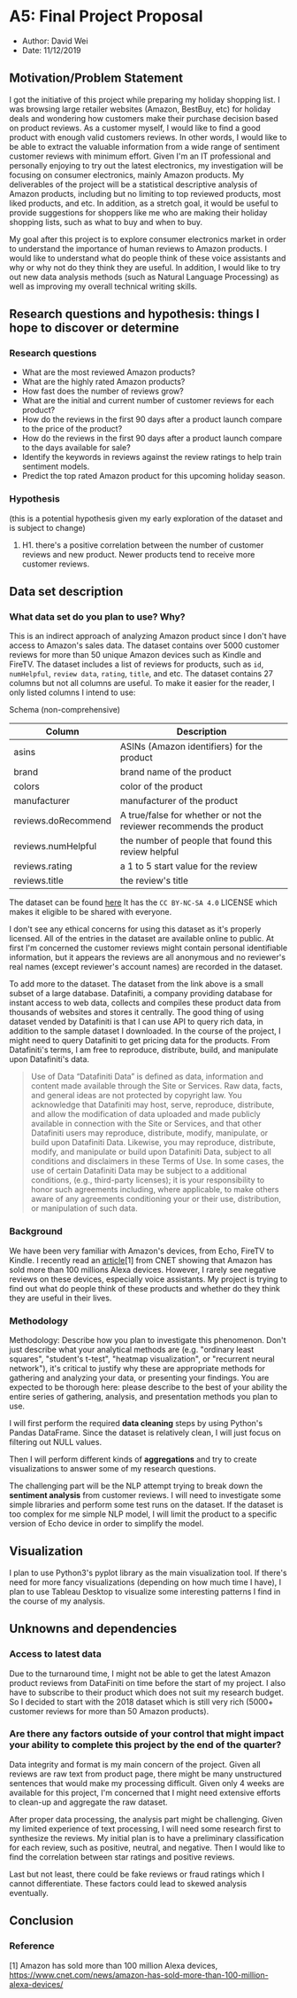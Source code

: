 # A5: Final Project Proposal
- Author: David Wei
- Date: 11/12/2019

## Motivation/Problem Statement
I got the initiative of this project while preparing my holiday shopping list. I was browsing large retailer websites (Amazon, BestBuy, etc) for holiday deals and wondering how customers make their purchase decision based on product reviews. As a customer myself, I would like to find a good product with enough valid customers reviews. In other words, I would like to be able to extract the valuable information from a wide range of sentiment customer reviews with minimum effort.
Given I'm an IT professional and personally enjoying to try out the latest electronics, my investigation will be focusing on consumer electronics, mainly Amazon products. My deliverables of the project will be a statistical descriptive analysis of Amazon products, including but no limiting to top reviewed products, most liked products, and etc. In addition, as a stretch goal, it would be useful to provide suggestions for shoppers like me who are making their holiday shopping lists, such as what to buy and when to buy.

My goal after this project is to explore consumer electronics market in order to understand the importance of human reviews to Amazon products. I would like to understand what do people think of these voice assistants and why or why not do they think they are useful. In addition, I would like to try out new data analysis methods (such as Natural Language Processing) as well as improving my overall technical writing skills.

## Research questions and hypothesis: things I hope to discover or determine
### Research questions
- What are the most reviewed Amazon products?
- What are the highly rated Amazon products?
- How fast does the number of reviews grow?
- What are the initial and current number of customer reviews for each product?
- How do the reviews in the first 90 days after a product launch compare to the price of the product?
- How do the reviews in the first 90 days after a product launch compare to the days available for sale?
- Identify the keywords in reviews against the review ratings to help train sentiment models.
- Predict the top rated Amazon product for this upcoming holiday season.

### Hypothesis
(this is a potential hypothesis given my early exploration of the dataset and is subject to change)
1. H1. there's a positive correlation between the number of customer reviews and new product. Newer products tend to receive more customer reviews.

## Data set description
### What data set do you plan to use? Why?
This is an indirect approach of analyzing Amazon product since I don't have access to Amazon's sales data.
The dataset contains over 5000 customer reviews for more than 50 unique Amazon devices such as Kindle and FireTV. The dataset includes a list of reviews for products, such as `id`, `numHelpful`, `review data`, `rating`, `title`, and etc. The dataset contains 27 columns but not all columns are useful. To make it easier for the reader, I only listed columns I intend to use:

Schema (non-comprehensive)

| Column | Description |
|---------|-----------|
|asins|ASINs (Amazon identifiers) for the product|
|brand|brand name of the product|
|colors|color of the product|
|manufacturer|manufacturer of the product|
|reviews.doRecommend|A true/false for whether or not the reviewer recommends the product|
|reviews.numHelpful|the number of people that found this review helpful|
|reviews.rating|a 1 to 5 start value for the review|
|reviews.title|the review's title|


The dataset can be found [here](https://www.kaggle.com/datafiniti/consumer-reviews-of-amazon-products)
It has the `CC BY-NC-SA 4.0` LICENSE which makes it eligible to be shared with everyone.

I don't see any ethical concerns for using this dataset as it's properly licensed. All of the entries in the dataset are available online to public. At first I'm concerned the customer reviews might contain personal identifiable information, but it appears the reviews are all anonymous and no reviewer's real names (except reviewer's account names) are recorded in the dataset.

To add more to the dataset. The dataset from the link above is a small subset of a large database. Datafiniti, a company providing database for instant access to web data, collects and compiles these product data from thousands of websites and stores it centrally. The good thing of using dataset vended by Datafiniti is that I can use API to query rich data, in addition to the sample dataset I downloaded. In the course of the project, I might need to query Datafiniti to get pricing data for
the products. From Datafiniti's terms, I am free to reproduce, distribute, build, and manipulate upon Datafiniti's data.

> Use of Data
“Datafiniti Data” is defined as data, information and content made available through the Site or Services.
Raw data, facts, and general ideas are not protected by copyright law. You acknowledge that Datafiniti may host, serve, reproduce, distribute, and allow the modification of data uploaded and made publicly available in connection with the Site or Services, and that other Datafiniti users may reproduce, distribute, modify, manipulate, or build upon Datafiniti Data. Likewise, you may reproduce, distribute, modify, and manipulate or build upon Datafiniti Data, subject to all conditions and disclaimers in these Terms of Use. In some cases, the use of certain Datafiniti Data may be subject to a additional conditions, (e.g., third-party licenses); it is your responsibility to honor such agreements including, where applicable, to make others aware of any agreements conditioning your or their use, distribution, or manipulation of such data.

### Background
We have been very familiar with Amazon's devices, from Echo, FireTV to Kindle. I recently read an [article](https://www.cnet.com/news/amazon-has-sold-more-than-100-million-alexa-devices/)[1] from CNET showing that Amazon has sold more than 100 millions Alexa devices. However, I rarely see negative reviews on these devices, especially voice assistants. My project is trying to find out what do people think of these products and whether do they think they are useful in their lives.

### Methodology
Methodology: Describe how you plan to investigate this phenomenon. Don't just describe what your analytical methods are (e.g. "ordinary least squares", "student's t-test", "heatmap visualization", or "recurrent neural network"), it's critical to justify why these are appropriate methods for gathering and analyzing your data, or presenting your findings. You are expected to be thorough here: please describe to the best of your ability the entire series of gathering, analysis, and presentation methods you plan to use.

I will first perform the required **data cleaning** steps by using Python's Pandas DataFrame. Since the dataset is relatively clean, I will just focus on filtering out NULL values.

Then I will perform different kinds of **aggregations** and try to create visualizations to answer some of my research questions.

The challenging part will be the NLP attempt trying to break down the **sentiment analysis** from customer reviews. I will need to investigate some simple libraries and perform some test runs on the dataset. If the dataset is too complex for me simple NLP model, I will limit the product to a specific version of Echo device in order to simplify the model.

## Visualization
I plan to use Python3's pyplot library as the main visualization tool. If there's need for more fancy visualizations (depending on how much time I have), I plan to use Tableau Desktop to visualize some interesting patterns I find in the course of my analysis.

## Unknowns and dependencies
### Access to latest data
Due to the turnaround time, I might not be able to get the latest Amazon product reviews from DataFiniti on time before the start of my project. I also have to subscribe to their product which does not suit my research budget. So I decided to start with the 2018 dataset which is still very rich (5000+ customer reviews for more than 50 Amazon products).

### Are there any factors outside of your control that might impact your ability to complete this project by the end of the quarter?

Data integrity and format is my main concern of the project. Given all reviews are raw text from product page, there might be many unstructured sentences that would make my processing difficult. Given only 4 weeks are available for this project, I'm concerned that I might need extensive efforts to clean-up and aggregate the raw dataset.

After proper data processing, the analysis part might be challenging. Given my limited experience of text processing, I will need some research first to synthesize the reviews. My initial plan is to have a preliminary classification for each review, such as positive, neutral, and negative. Then I would like to find the correlation between star ratings and positive reviews.

Last but not least, there could be fake reviews or fraud ratings which I cannot differentiate. These factors could lead to skewed analysis eventually.

## Conclusion

### Reference
[1] Amazon has sold more than 100 million Alexa devices, https://www.cnet.com/news/amazon-has-sold-more-than-100-million-alexa-devices/
